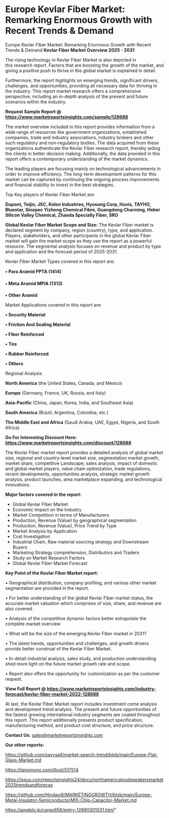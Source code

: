 # Europe Kevlar Fiber Market: Remarking Enormous Growth with Recent Trends & Demand
Europe Kevlar Fiber Market: Remarking Enormous Growth with Recent Trends & Demand
<Strong> Kevlar Fiber Market Overview 2025 - 2031</strong>

The rising technology in Kevlar Fiber Market is also depicted in this research report. Factors that are boosting the growth of the market, and giving a positive push to thrive in the global market is explained in detail.

Furthermore, the report highlights on emerging trends, significant drivers, challenges, and opportunities, providing all necessary data for thriving in the industry. This report market research offers a comprehensive perspective, including an in-depth analysis of the present and future scenarios within the industry.

<strong>Request Sample Report @ <a href=https://www.marketreportsinsights.com/sample/128688>https://www.marketreportsinsights.com/sample/128688</a></strong>

The market overview included in this report provides information from a wide range of resources like government organizations, established companies, trade and industry associations, industry brokers and other such regulatory and non-regulatory bodies. The data acquired from these organizations authenticate the Kevlar Fiber research report, thereby aiding the clients in better decision making. Additionally, the data provided in this report offers a contemporary understanding of the market dynamics.

The leading players are focusing mainly on technological advancements in order to improve efficiency. The long-term development patterns for this market can be captured by continuing the ongoing process improvements and financial stability to invest in the best strategies.

Top Key players of Kevlar Fiber Market are:

<strong>Dupont, Teijin, JSC, Kolon Industries, Hyosung Corp, Huvis, TAYHO, Bluestar, Sinopec Yizheng Chemical Fibre, Guangdong Charming, Hebei Silicon Valley Chemical, Zhaoda Specially Fiber, SRO</strong>

<strong><b>Global Kevlar Fiber Market Scope and Size:</b></strong>
The Kevlar Fiber market is declared segment by company, region (country), type, and application. Players, stakeholders, and other participants in the global Kevlar Fiber market will gain the market scope as they use the report as a powerful resource. The segmental analysis focuses on revenue and product by type and application and the forecast period of 2025-2031.

Kevlar Fiber Market Types covered in this report are:

<strong>• Para Aramid PPTA (1414)

• Meta Aramid MPIA (1313)

• Other Aramid</strong>

Market Applications covered in this report are:

<strong>• Security Material

• Friction And Sealing Material

• Fiber Reinforced

• Tire

• Rubber Reinforced

• Others</strong> 

Regional Analysis

<strong>North America</strong> (the United States, Canada, and Mexico)

<strong>Europe</strong> (Germany, France, UK, Russia, and Italy)

<strong>Asia-Pacific</strong> (China, Japan, Korea, India, and Southeast Asia)

<strong>South America</strong> (Brazil, Argentina, Colombia, etc.)

<strong>The Middle East and Africa</strong> (Saudi Arabia, UAE, Egypt, Nigeria, and South Africa)

<strong>Go For Interesting Discount Here: <a href=https://www.marketreportsinsights.com/discount/128688>https://www.marketreportsinsights.com/discount/128688</a></strong>

The Kevlar Fiber market report provides a detailed analysis of global market size, regional and country-level market size, segmentation market growth, market share, competitive Landscape, sales analysis, impact of domestic and global market players, value chain optimization, trade regulations, recent developments, opportunities analysis, strategic market growth analysis, product launches, area marketplace expanding, and technological innovations.

<strong><b>Major factors covered in the report:</b></strong>
<ul>
  <li>Global Kevlar Fiber Market </li>
  <li>Economic Impact on the Industry</li>
  <li>Market Competition in terms of Manufacturers</li>
  <li>Production, Revenue (Value) by geographical segmentation</li>
  <li>Production, Revenue (Value), Price Trend by Type</li>
  <li>Market Analysis by Application</li>
  <li>Cost Investigation</li>
  <li>Industrial Chain, Raw material sourcing strategy and Downstream Buyers</li>
  <li>Marketing Strategy comprehension, Distributors and Traders</li>
  <li>Study on Market Research Factors</li>
  <li>Global Kevlar Fiber Market Forecast</li>
</ul>

<strong><b>Key Point of the Kevlar Fiber Market report:</b></strong>

• Geographical distribution, company profiling, and various other market segmentation are provided in the report.

• For better understanding of the global Kevlar Fiber market status, the accurate market valuation which comprises of size, share, and revenue are also covered.

• Analysis of the competitive dynamic factors better extrapolate the complete market overview

• What will be the size of the emerging Kevlar Fiber market in 2031?

• The latest trends, opportunities and challenges, and growth drivers provide better construal of the Kevlar Fiber Market.

• In-detail industrial analysis, sales study, and production understanding shed more light on the future market growth rate and scope.

• Report also offers the opportunity for customization as per the customer request.

<strong><b>View Full Report @ <a href=https://www.marketreportsinsights.com/industry-forecast/kevlar-fiber-market-2022-128688>https://www.marketreportsinsights.com/industry-forecast/kevlar-fiber-market-2022-128688</a></b></strong>


At last, the Kevlar Fiber Market report includes investment come analysis and development trend analysis. The present and future opportunities of the fastest growing international industry segments are coated throughout this report. This report additionally presents product specification, manufacturing method, and product cost structure, and price structure.

<strong>Contact Us:</strong>
sales@marketreportsinsights.com

<strong>Our other reports:</strong>

<a href=https://github.com/sayysaif/market-search-trend/blob/main/Europe-Flat-Glass-Market.md>https://github.com/sayysaif/market-search-trend/blob/main/Europe-Flat-Glass-Market.md</a>

<a href=https://tanomuno.com/illust/517514>https://tanomuno.com/illust/517514</a>

<a href=https://issuu.com/reportsinsights24/docs/northamericaloudspeakersmarket2025trendsandforecas>https://issuu.com/reportsinsights24/docs/northamericaloudspeakersmarket2025trendsandforecas</a>

<a href=https://github.com/Hindavi8/MARKETINGGROWTH/blob/main/Europe-Metal-Insulator-SemiconductorMIS-Chip-Capacitor-Market.md>https://github.com/Hindavi8/MARKETINGGROWTH/blob/main/Europe-Metal-Insulator-SemiconductorMIS-Chip-Capacitor-Market.md</a>

<a href=https://ameblo.jp/cargo656/entry-12890301031.html>https://ameblo.jp/cargo656/entry-12890301031.html</a>"
